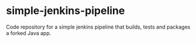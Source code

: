 # simple-jenkins-pipeline
Code repository for a simple jenkins pipeline that builds, tests and packages a forked Java app.
